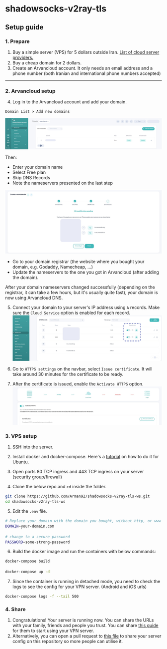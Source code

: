 
# shadowsocks-v2ray-tls

## Setup guide

### 1. Prepare

1. Buy a simple server (VPS) for 5 dollars outside Iran. [List of cloud server providers.](https://github.com/hiddify/awesome-iran-freedom/blob/main/vps-providers.md)
2. Buy a cheap domain for 2 dollars.
3. Create an Arvancloud account. It only needs an email address and a phone number (both Iranian and international phone numbers accepted)

---

### 2. Arvancloud setup

4. Log in to the Arvancloud account and add your domain.

```
Domain List > Add new domains
```

![Arvancloud dashboard > Add new domain](../media/arvanclound_adddomain.jpg 'Click on Add new domain')

Then:

- Enter your domain name
- Select Free plan
- Skip DNS Records
- Note the nameservers presented on the last step

![Add new domain > Nameservers](../media/arvanclound_nameservers.jpg 'Copy these nameservers')

- Go to your domain registrar (the website where you bought your domain, e.g. Godaddy, Namecheap, ...)
- Update the nameservers to the one you got in Arvancloud (after adding the domain).

After your domain nameservers changed successfully (depending on the registrar, it can take a few hours, but it's usually quite fast), your domain is now using Arvancloud DNS.

5. Connect your domain to your server's IP address using `A` records. Make sure the `Cloud Service` option is enabled for each record.
   ![Add new domain > Nameservers](../media/arvanclound_add_dns.jpg 'Enable cloud services')

6. Go to `HTTPS settings` on the navbar, select `Issue certificate`. It will take around 30 minutes for the certificate to be ready.

7. After the certificate is issued, enable the `Activate HTTPS` option.
   ![HTTPS Settings > Activate HTTPS](../media/arvanclound_https.jpg 'Enable cloud services')

### 3. VPS setup

1. SSH into the server.
2. Install docker and docker-compose. Here's a [tutorial](https://www.digitalocean.com/community/tutorials/how-to-install-and-use-docker-on-ubuntu-20-04) on how to do it for Ubuntu.
3. Open ports 80 TCP ingress and 443 TCP ingress on your server (security group/firewall)

4. Clone the below repo and `cd` inside the folder.

```bash
git clone https://github.com/Arman92/shadowsocks-v2ray-tls-ws.git
cd shadowsocks-v2ray-tls-ws
```

5. Edit the `.env` file.

```bash
# Replace your_domain with the domain you bought, without http, or www in front of it, e.g.: google.com
DOMAIN=your-domain.com

# change to a secure password
PASSWORD=some-strong-password
```

6. Build the docker image and run the containers with below commands:

```bash
docker-compose build

docker-compose up -d
```

7. Since the container is running in detached mode, you need to check the logs to see the config for your VPN server. (Android and iOS urls)

```bash
docker-compose logs -f --tail 500
```

### 4. Share

1. Congratulations! Your server is running now. You can share the URLs with your family, friends and people you trust. You can share [this guide](../../guides/shadowsocks-v2ray-tls/how-to-connect.md) for them to start using your VPN server.
2. Alternatively, you can open a pull request to [this file](../../guides/shadowsocks-v2ray-tls/CONFIGS.md) to share your server config on this repository so more people can utilise it.
